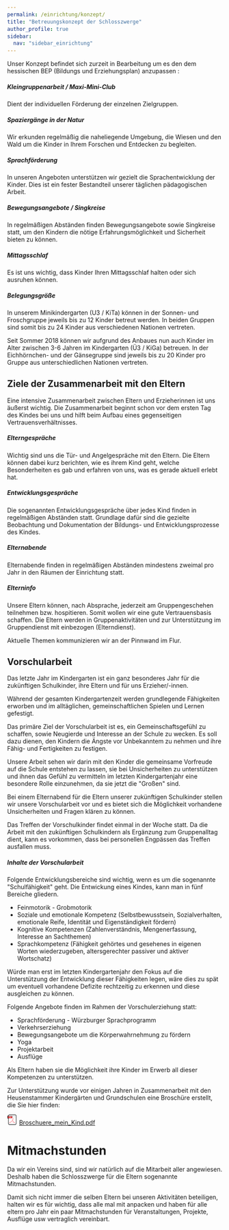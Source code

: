 ```yaml
---
permalink: /einrichtung/konzept/
title: "Betreuungskonzept der Schlosszwerge"
author_profile: true
sidebar:
  nav: "sidebar_einrichtung"
---
```

Unser Konzept befindet sich zurzeit in Bearbeitung um es den dem hessischen BEP (Bildungs und Erziehungsplan) anzupassen  :

##### Kleingruppenarbeit / Maxi-Mini-Club
Dient der individuellen Förderung der einzelnen Zielgruppen.

##### Spaziergänge in der Natur
Wir erkunden regelmäßig die naheliegende Umgebung, die Wiesen und den Wald um die Kinder in Ihrem Forschen und Entdecken zu begleiten.
 
##### Sprachförderung
In unseren Angeboten unterstützen wir gezielt die Sprachentwicklung der Kinder. Dies ist ein fester Bestandteil unserer täglichen pädagogischen Arbeit.
 
##### Bewegungsangebote / Singkreise
In regelmäßigen Abständen finden Bewegungsangebote sowie Singkreise statt, um den Kindern die nötige Erfahrungsmöglichkeit und Sicherheit bieten zu können.
 
##### Mittagsschlaf
Es ist uns wichtig, dass Kinder Ihren Mittagsschlaf halten oder sich ausruhen können. 

##### Belegungsgröße
In unserem Minikindergarten (U3 / KiTa) können in der Sonnen- und Froschgruppe jeweils bis zu 12 Kinder betreut werden. In beiden Gruppen sind somit bis zu 24 Kinder aus verschiedenen Nationen vertreten.

Seit Sommer 2018 können wir aufgrund des Anbaues nun auch Kinder im Alter zwischen 3-6 Jahren im Kindergarten (Ü3 / KiGa) betreuen. In der Eichhörnchen- und der Gänsegruppe sind jeweils bis zu 20 Kinder pro Gruppe aus unterschiedlichen Nationen vertreten. 


## Ziele der Zusammenarbeit mit den Eltern
Eine intensive Zusammenarbeit zwischen Eltern und Erzieherinnen ist uns äußerst wichtig. Die Zusammenarbeit beginnt schon vor dem ersten Tag des Kindes bei uns und hilft beim Aufbau eines gegenseitigen Vertrauensverhältnisses.
 
##### Elterngespräche
Wichtig sind uns die Tür- und Angelgespräche mit den Eltern. Die Eltern können dabei kurz berichten, wie es ihrem Kind geht, welche Besonderheiten es gab und erfahren von uns, was es gerade aktuell erlebt hat.
 
##### Entwicklungsgespräche
Die sogenannten Entwicklungsgespräche über jedes Kind finden in regelmäßigen Abständen statt. Grundlage dafür sind die gezielte Beobachtung und Dokumentation der Bildungs- und Entwicklungsprozesse des Kindes.
 
##### Elternabende
Elternabende finden in regelmäßigen Abständen mindestens zweimal pro Jahr in den Räumen der Einrichtung statt.
 
##### Elterninfo
Unsere Eltern können, nach Absprache, jederzeit am Gruppengeschehen teilnehmen bzw. hospitieren. Somit wollen wir eine gute Vertrauensbasis schaffen. Die Eltern werden in Gruppenaktivitäten und zur Unterstützung im Gruppendienst mit einbezogen (Elterndienst).
 
Aktuelle Themen kommunizieren wir an der Pinnwand im Flur.

## Vorschularbeit
Das letzte Jahr im Kindergarten ist ein ganz besonderes Jahr für die zukünftigen Schulkinder, ihre Eltern und für uns Erzieher/-innen.

Während der gesamten Kindergartenzeit werden grundlegende Fähigkeiten erworben und im alltäglichen, gemeinschaftlichen Spielen und Lernen gefestigt.

Das primäre Ziel der Vorschularbeit ist es, ein Gemeinschaftsgefühl zu schaffen, sowie Neugierde und Interesse an der Schule zu wecken. Es soll dazu dienen, den Kindern die Ängste vor Unbekanntem zu nehmen und ihre Fähig- und Fertigkeiten zu festigen. 

Unsere Arbeit sehen wir darin mit den Kinder die gemeinsame Vorfreude auf die Schule entstehen zu lassen, sie bei Unsicherheiten zu unterstützen und ihnen das Gefühl zu vermitteln im letzten Kindergartenjahr eine besondere Rolle einzunehmen, da sie jetzt die "Großen" sind. 

Bei einem Elternabend für die Eltern unserer zukünftigen Schulkinder stellen wir unsere Vorschularbeit vor und es bietet sich die Möglichkeit vorhandene Unsicherheiten und Fragen klären zu können. 

Das Treffen der Vorschulkinder findet einmal in der Woche statt. Da die Arbeit mit den zukünftigen Schulkindern als Ergänzung zum Gruppenalltag dient, kann es vorkommen, dass bei personellen Engpässen das Treffen ausfallen muss. 

##### Inhalte der Vorschularbeit

Folgende Entwicklungsbereiche sind wichtig, wenn es um die sogenannte "Schulfähigkeit" geht. Die Entwickung eines Kindes, kann man in fünf Bereiche gliedern.

* Feinmotorik - Grobmotorik
* Soziale und emotionale Kompetenz (Selbstbewusstsein, Sozialverhalten,  emotionale Reife, Identität und Eigenständigkeit fördern)
* Kognitive Kompetenzen (Zahlenverständnis, Mengenerfassung, Interesse an Sachthemen)
* Sprachkompetenz (Fähigkeit gehörtes und gesehenes in eigenen Worten wiederzugeben, altersgerechter passiver und aktiver Wortschatz)

Würde man erst im letzten Kindergartenjahr den Fokus auf die Unterstützung der Entwicklung dieser Fähigkeiten legen, wäre dies zu spät um eventuell vorhandene Defizite rechtzeitig zu erkennen und diese ausgleichen zu können.

Folgende Angebote finden im Rahmen der Vorschulerziehung statt:

* Sprachförderung - Würzburger Sprachprogramm
* Verkehrserziehung 
* Bewegungsangebote um die Körperwahrnehmung zu fördern
* Yoga
* Projektarbeit
* Ausflüge 
 
Als Eltern haben sie die Möglichkeit ihre Kinder im Erwerb all dieser Kompetenzen zu unterstützen. 

Zur Unterstützung wurde vor einigen Jahren in Zusammenarbeit mit den Heusenstammer Kindergärten und Grundschulen eine Broschüre erstellt, die Sie hier finden:

![PDF](/assets/images/social_icons/pdf.png) [Broschuere_mein_Kind.pdf](/assets/pdf/Broschuere_mein_Kind.pdf)

# Mitmachstunden

Da wir ein Vereins sind, sind wir natürlich auf die Mitarbeit aller angewiesen. Deshalb haben die Schlosszwerge für die Eltern sogenannte Mitmachstunden. 

Damit sich nicht immer die selben Eltern bei unseren Aktivitäten beteiligen, halten wir es für wichtig, dass alle mal mit anpacken und haben für alle eltern pro Jahr ein paar Mitmachstunden für Veranstaltungen, Projekte, Ausflüge usw vertraglich vereinbart.
